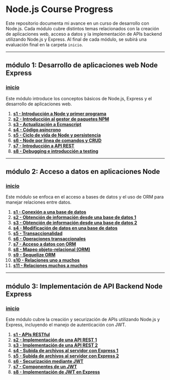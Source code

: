 # Node.js Course Progress

Este repositorio documenta mi avance en un curso de desarrollo con Node.js. Cada módulo cubre distintos temas relacionados con la creación de aplicaciones web, acceso a datos y la implementación de APIs backend utilizando Node.js y Express. Al final de cada módulo, se subirá una evaluación final en la carpeta `inicio`.

---

## módulo 1: Desarrollo de aplicaciones web Node Express

### [inicio](./m1/inicio)
Este módulo introduce los conceptos básicos de Node.js, Express y el desarrollo de aplicaciones web.

1. **[s1 - Introducción a Node y primer programa](./m1/s1)**
2. **[s2 - Introducción al gestor de paquetes NPM](./m1/s2)**
3. **[s3 - Actualización a Ecmascript](./m1/s3)**
4. **[s4 - Código asíncrono](./m1/s4)**
5. **[s5 - Ciclo de vida de Node y persistencia](./m1/s5)**
6. **[s6 - Node por línea de comandos y CRUD](./m1/s6)**
7. **[s7 - Introducción a API REST](./m1/s7)**
8. **[s8 - Debugging e introducción a testing](./m1/s8)**

---

## módulo 2: Acceso a datos en aplicaciones Node

### [inicio](./m2/inicio)
Este módulo se enfoca en el acceso a bases de datos y el uso de ORM para manejar relaciones entre datos.

1. **[s1 - Conexión a una base de datos](./m2/s1)**
2. **[s2 - Obtención de información desde una base de datos 1](./m2/s2)**
3. **[s3 - Obtención de información desde una base de datos 2](./m2/s3)**
4. **[s4 - Modificación de datos en una base de datos](./m2/s4)**
5. **[s5 - Transaccionalidad](./m2/s5)**
6. **[s6 - Operaciones transaccionales](./m2/s6)**
7. **[s7 - Acceso a datos con ORM](./m2/s7)**
8. **[s8 - Mapeo objeto-relacional (ORM)](./m2/s8)**
9. **[s9 - Sequelize ORM](./m2/s9)**
10. **[s10 - Relaciones uno a muchos](./m2/s10)**
11. **[s11 - Relaciones muchos a muchos](./m2/s11)**

---

## módulo 3: Implementación de API Backend Node Express

### [inicio](./m3/inicio)
Este módulo cubre la creación y securización de APIs utilizando Node.js y Express, incluyendo el manejo de autenticación con JWT.

1. **[s1 - APIs RESTful](./m3/s1)**
2. **[s2 - Implementación de una API REST 1](./m3/s2)**
3. **[s3 - Implementación de una API REST 2](./m3/s3)**
4. **[s4 - Subida de archivos al servidor con Express 1](./m3/s4)**
5. **[s5 - Subida de archivos al servidor con Express 2](./m3/s5)**
6. **[s6 - Securización mediante JWT](./m3/s6)**
7. **[s7 - Componentes de un JWT](./m3/s7)**
8. **[s8 - Implementación de JWT en Express](./m3/s8)**


